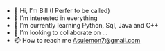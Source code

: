 - 👋 Hi, I’m Bill (I Perfer to be called)
- 👀 I’m interested in everything
- 🌱 I’m currently learning Python, Sql, Java and C++
- 💞️ I’m looking to collaborate on ...
- 📫 How to reach me Asulemon7@gmail.com

<!---
Thirdibilly/Thirdibilly is a ✨ special ✨ repository because its `README.md` (this file) appears on your GitHub profile.
You can click the Preview link to take a look at your changes.
--->
